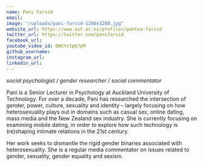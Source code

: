 ```yaml
---
name: Pani Farvid
email: 
image: "/uploads/pani-farvid-1200x1200.jpg"
website_url: https://www.aut.ac.nz/profiles/pantea-farvid
twitter_url: https://twitter.com/panifarvid
facebook_url: 
youtube_video_id: DW5YctpK7pM
github_username: 
instagram_url: 
linkedin_url: 
---
```


*social psychologist* / *gender researcher* / *social commentator*

Pani is a Senior Lecturer in Psychology at Auckland University of Technology. For over a decade, Pani has researched the intersection of gender, power, culture, sexuality and identity – largely focusing on how heterosexuality plays out in domains such as casual sex, online dating, mass media and the New Zealand sex industry. She is currently focusing on examining mobile dating, in order to explore how such technology is (re)shaping intimate relations in the 21st century.

Her work seeks to dismantle the rigid gender binaries associated with heterosexuality. She is a regular media commentator on issues related to gender, sexuality, gender equality and sexism.
